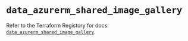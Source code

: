 # `data_azurerm_shared_image_gallery`

Refer to the Terraform Registory for docs: [`data_azurerm_shared_image_gallery`](https://registry.terraform.io/providers/hashicorp/azurerm/3.80.0/docs/data-sources/shared_image_gallery).
